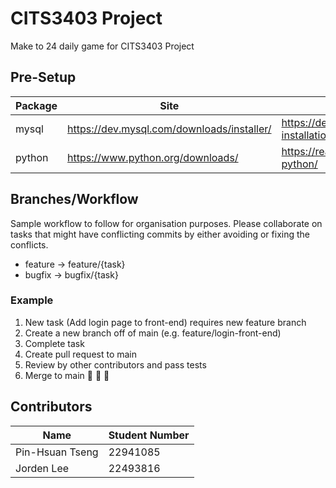 # CITS3403 Project
Make to 24 daily game for CITS3403 Project

## Pre-Setup
| Package | Site | Guide |
| ----------- | ----------- | ----------- |
| mysql | https://dev.mysql.com/downloads/installer/ | https://dev.mysql.com/doc/mysql-installation-excerpt/5.7/en/ |
| python | https://www.python.org/downloads/ | https://realpython.com/installing-python/

## Branches/Workflow
Sample workflow to follow for organisation purposes. Please collaborate on tasks that might have conflicting commits by either avoiding or fixing the conflicts.
- feature -> feature/{task}
- bugfix -> bugfix/{task}
  
### Example

1. New task (Add login page to front-end) requires new feature branch
2. Create a new branch off of main (e.g. feature/login-front-end)
3. Complete task
4. Create pull request to main
5. Review by other contributors and pass tests
6. Merge to main 🎉 🎉 🎉

## Contributors

| Name             | Student Number |
| ---------------- | -------------- |
| Pin-Hsuan Tseng  | 22941085       |
| Jorden Lee       | 22493816       |
